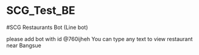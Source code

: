 # SCG_Test_BE

#SCG Restaurants Bot (Line bot)

please add bot with id @760ijheh
You can type any text to view restaurant near Bangsue
